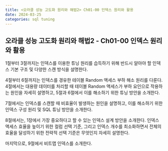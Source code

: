 ```yaml
---
title: <오라클 성능 고도화 원리와 해법2> Ch01-00 인덱스 원리와 활용
date: 2024-03-25
categories: sql tuning
---
```



## 오라클 성능 고도화 원리와 해법2 - Ch01-00 인덱스 원리와 활용

1절부터 3절까지는 인덱스를 이용한 튜닝 원리를 습득하기 위해 반드시 알아야 할 인덱스 기본 구조 및 다양한 스캔 방식을 설명한다.

4절부터 6절까지는 인덱스를 경유한 테이블 Random 액세스 부하 해소 원리를 다룬다. 4절에서는 대용량 데이터를 처리할 때 테이블 Random 액세스가 부하 요인으로 작용하는 원인을 자세히 설명하고, 5절과 6절에서 이를 해소하기 위한 튜닝 방안을 소개한다.

7절에서는 인덱스를 스캔할 때 비효율이 발생하는 원인을 설명하고, 이를 해소하기 위한 인덱스 구성 원리 및 SQL 튜닝 방안을 소개한다.

8절에서는, 1장에서 가장 중요하다고 할 수 있는 인덱스 설계 방안을 소개한다. 인덱스 액세스 효율을 높이기 위한 컬럼 선택 기준, 그리고 인덱스 개수를 최소화하면서 전체의 효율을 달성하기 위한 전략적 선택 기준은 무엇인지 자세히 설명한다.

마지막으로, 9절에서 비트맵 인덱스를 소개한다.

